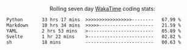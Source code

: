 <p align="center">Rolling seven day <a href='https://wakatime.com/'> WakaTime</a> coding stats:</p>
<!--START_SECTION:waka-->

```txt
Python       33 hrs 17 mins  >>>>>>>>>>>>>>>>>--------   67.99 %
Markdown     10 hrs 34 mins  >>>>>--------------------   21.59 %
YAML         2 hrs 53 mins   >------------------------   05.89 %
Svelte       1 hr 22 mins    >------------------------   02.82 %
sh           18 mins         -------------------------   00.63 %
```

<!--END_SECTION:waka-->
